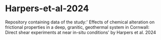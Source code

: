 # Harpers-et-al-2024
Repository containing data of the study:' Effects of chemical alteration on frictional properties in a deep, granitic, geothermal system in Cornwall: Direct shear experiments at near in-situ conditions' by Harpers et al. 2024
